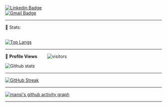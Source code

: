 





 <br>



<br>

[![Linkedin Badge](https://img.shields.io/badge/-MansiUniyal-blue?style=flat-square&logo=Linkedin&logoColor=white&link=https://www.linkedin.com/in/mansi-uniyal-4247b2165/)](https://www.linkedin.com/in/mansi-uniyal-4247b2165/)<br>
[![Gmail Badge](https://img.shields.io/badge/-mansiuniyal2703@gmail.com-c14438?style=flat-square&logo=Gmail&logoColor=white&link=mailto:mansiuniyal2703@gmail.com)](mailto:mansiuniyal2703@gmail.com)

---



 📶 Stats:<br><br>
 
 [![Top Langs](https://github-readme-stats.vercel.app/api/top-langs/?username=Mansiuniyal&theme=dark&layout=compact&align=right&width=40%)](https://github.com/anuraghazra/github-readme-stats)
 
 ---
 
🌱 **Profile Views**&nbsp;&nbsp;&nbsp;&nbsp;&nbsp;&nbsp;&nbsp;
![visitors](https://profile-counter.glitch.me/mansiuniyal2703/count.svg?align=center)

 ![Github stats](https://github-readme-stats.vercel.app/api?username=Mansiuniyal)  
 
 
 <hr>
 
 
 [![GitHub Streak](https://github-readme-streak-stats.herokuapp.com/?user=Mansiuniyal&currStreakNum=2FD3EB&fire=pink&sideLabels=F00&theme=nightowl)](https://git.io/streak-stats)       
         

---
 

[![mansi's github activity graph](https://activity-graph.herokuapp.com/graph?username=Mansiuniyal&theme=react-dark)](https://github.com/Mansiuniyal/github-readme-activity-graph)

  

---
  </code>
</p>


<!-- ![My github stats](https://github-readme-stats.vercel.app/api?username=Mansiuniyal&show_icons=true&title_color=fff&icon_color=79ff97&text_color=9f9f9f&bg_color=151515&count_private=true&width=40%&align=left) 
<center><img src="https://logimp.files.wordpress.com/2019/01/viral-p-1.gif?w=736&zoom=2" align="right" width="30%"></center>




 -->
